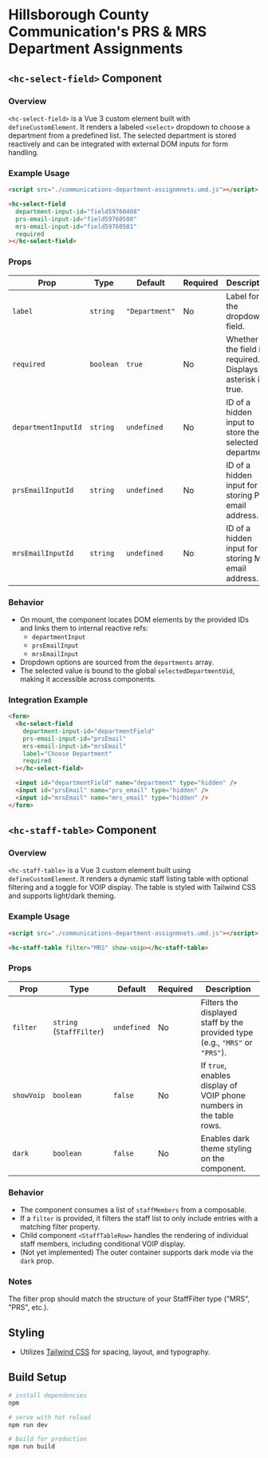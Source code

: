 # Hillsborough County Communication's PRS & MRS Department Assignments

## `<hc-select-field>` Component

### Overview

`<hc-select-field>` is a Vue 3 custom element built with `defineCustomElement`. It renders a labeled `<select>` dropdown to choose a department from a predefined list. The selected department is stored reactively and can be integrated with external DOM inputs for form handling.

### Example Usage

```html
<script src="./communications-department-assignmnets.umd.js"></script>

<hc-select-field
  department-input-id="field59760408"
  prs-email-input-id="field59760500"
  mrs-email-input-id="field59760501"
  required
></hc-select-field>
```

### Props

| Prop                | Type      | Default        | Required | Description                                                  |
| ------------------- | --------- | -------------- | -------- | ------------------------------------------------------------ |
| `label`             | `string`  | `"Department"` | No       | Label for the dropdown field.                                |
| `required`          | `boolean` | `true`         | No       | Whether the field is required. Displays an asterisk if true. |
| `departmentInputId` | `string`  | `undefined`    | No       | ID of a hidden input to store the selected department.       |
| `prsEmailInputId`   | `string`  | `undefined`    | No       | ID of a hidden input for storing PRS email address.          |
| `mrsEmailInputId`   | `string`  | `undefined`    | No       | ID of a hidden input for storing MRS email address.          |

### Behavior

- On mount, the component locates DOM elements by the provided IDs and links them to internal reactive refs:
  - `departmentInput`
  - `prsEmailInput`
  - `mrsEmailInput`
- Dropdown options are sourced from the `departments` array.
- The selected value is bound to the global `selectedDepartmentUid`, making it accessible across components.

### Integration Example

```html
<form>
  <hc-select-field
    department-input-id="departmentField"
    prs-email-input-id="prsEmail"
    mrs-email-input-id="mrsEmail"
    label="Choose Department"
    required
  ></hc-select-field>

  <input id="departmentField" name="department" type="hidden" />
  <input id="prsEmail" name="prs_email" type="hidden" />
  <input id="mrsEmail" name="mrs_email" type="hidden" />
</form>
```

## `<hc-staff-table>` Component

### Overview

`<hc-staff-table>` is a Vue 3 custom element built using `defineCustomElement`. It renders a dynamic staff listing table with optional filtering and a toggle for VOIP display. The table is styled with Tailwind CSS and supports light/dark theming.

### Example Usage

```html
<script src="./communications-department-assignmnets.umd.js"></script>

<hc-staff-table filter="MRS" show-voip></hc-staff-table>
```

### Props

| Prop       | Type                     | Default     | Required | Description                                                                  |
| ---------- | ------------------------ | ----------- | -------- | ---------------------------------------------------------------------------- |
| `filter`   | `string` (`StaffFilter`) | `undefined` | No       | Filters the displayed staff by the provided type (e.g., `"MRS"` or `"PRS"`). |
| `showVoip` | `boolean`                | `false`     | No       | If `true`, enables display of VOIP phone numbers in the table rows.          |
| `dark`     | `boolean`                | `false`     | No       | Enables dark theme styling on the component.                                 |

### Behavior

- The component consumes a list of `staffMembers` from a composable.
- If a `filter` is provided, it filters the staff list to only include entries with a matching filter property.
- Child component `<StaffTableRow>` handles the rendering of individual staff members, including conditional VOIP display.
- (Not yet implemented) The outer container supports dark mode via the `dark` prop.

### Notes

The filter prop should match the structure of your StaffFilter type ("MRS", "PRS", etc.).

## Styling

- Utilizes [Tailwind CSS](https://tailwindcss.com/) for spacing, layout, and typography.

## Build Setup

```bash
# install dependencies
npm

# serve with hot reload
npm run dev

# build for production
npm run build
```
